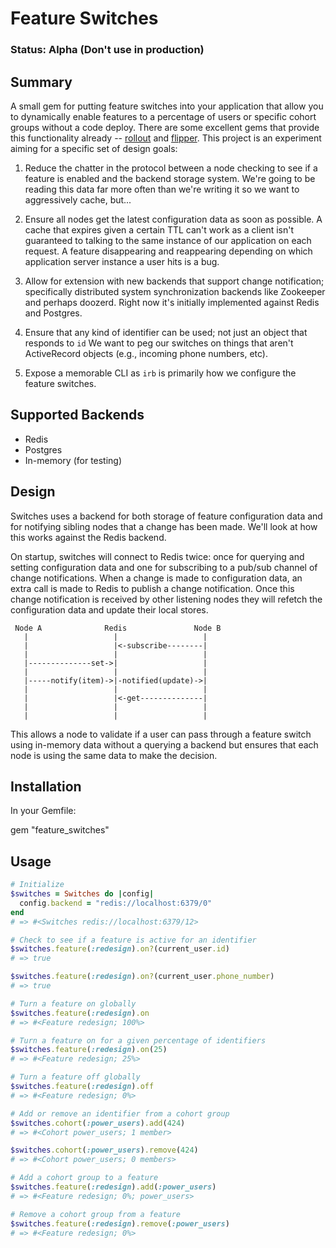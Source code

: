 # Feature Switches

### Status: Alpha (Don't use in production)

## Summary

A small gem for putting feature switches into your application that allow you
to dynamically enable features to a percentage of users or specific cohort
groups without a code deploy. There are some excellent gems that provide this
functionality already -- [rollout](https://github.com/jamesgolick/rollout) and
[flipper](https://github.com/jnunemaker/flipper).  This project is an
experiment aiming for a specific set of design goals:

1. Reduce the chatter in the protocol between a node checking to see if a
   feature is enabled and the backend storage system. We're going to be reading
   this data far more often than we're writing it so we want to aggressively
   cache, but...

2. Ensure all nodes get the latest configuration data as soon as possible. A
   cache that expires given a certain TTL can't work as a client isn't
   guaranteed to talking to the same instance of our application on each
   request. A feature disappearing and reappearing depending on which
   application server instance a user hits is a bug.

3. Allow for extension with new backends that support change notification;
   specifically distributed system synchronization backends like Zookeeper and
   perhaps doozerd. Right now it's initially implemented against Redis and
   Postgres.

4. Ensure that any kind of identifier can be used; not just an object that
   responds to `id` We want to peg our switches on things that aren't
   ActiveRecord objects (e.g., incoming phone numbers, etc).

5. Expose a memorable CLI as `irb` is primarily how we configure the feature
   switches.

## Supported Backends

* Redis
* Postgres
* In-memory (for testing)

## Design

Switches uses a backend for both storage of feature configuration data and for
notifying sibling nodes that a change has been made. We'll look at how this
works against the Redis backend.

On startup, switches will connect to Redis twice: once for querying and setting
configuration data and one for subscribing to a pub/sub channel of change
notifications. When a change is made to configuration data, an extra call is
made to Redis to publish a change notification. Once this change notification is
received by other listening nodes they will refetch the configuration data
and update their local stores.

     Node A              Redis               Node B
       |                   |                   |
       |                   |<-subscribe--------|
       |                   |                   |
       |--------------set->|                   |
       |                   |                   |
       |-----notify(item)->|-notified(update)->|
       |                   |                   |
       |                   |<-get--------------|
       |                   |                   |
       |                   |                   |

This allows a node to validate if a user can pass through a feature switch using
in-memory data without a querying a backend but ensures that each node is using
the same data to make the decision.

## Installation

In your Gemfile:

  gem "feature_switches"

## Usage

```ruby
# Initialize
$switches = Switches do |config|
  config.backend = "redis://localhost:6379/0"
end
# => #<Switches redis://localhost:6379/12>

# Check to see if a feature is active for an identifier
$switches.feature(:redesign).on?(current_user.id)
# => true

$switches.feature(:redesign).on?(current_user.phone_number)
# => true

# Turn a feature on globally
$switches.feature(:redesign).on
# => #<Feature redesign; 100%>

# Turn a feature on for a given percentage of identifiers
$switches.feature(:redesign).on(25)
# => #<Feature redesign; 25%>

# Turn a feature off globally
$switches.feature(:redesign).off
# => #<Feature redesign; 0%>

# Add or remove an identifier from a cohort group
$switches.cohort(:power_users).add(424)
# => #<Cohort power_users; 1 member>

$switches.cohort(:power_users).remove(424)
# => #<Cohort power_users; 0 members>

# Add a cohort group to a feature
$switches.feature(:redesign).add(:power_users)
# => #<Feature redesign; 0%; power_users>

# Remove a cohort group from a feature
$switches.feature(:redesign).remove(:power_users)
# => #<Feature redesign; 0%>
```
